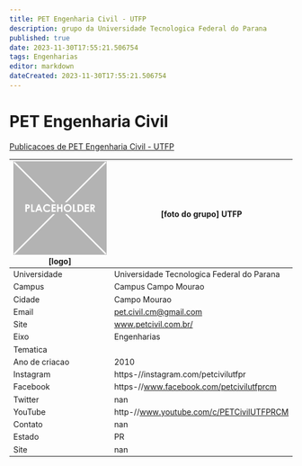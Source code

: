 ```yaml
---
title: PET Engenharia Civil - UTFP
description: grupo da Universidade Tecnologica Federal do Parana
published: true
date: 2023-11-30T17:55:21.506754
tags: Engenharias
editor: markdown
dateCreated: 2023-11-30T17:55:21.506754
---
```


# PET Engenharia Civil

[Publicacoes de PET Engenharia Civil - UTFP](/atividade/17PETEngenhariaCivilUTFP/feed.md)

| ![placeholder.png](/placeholder.png) [logo] | [foto do grupo] UTFP         |
| ------------------------------------------- | ------------------------------------------------- |
| Universidade                                | Universidade Tecnologica Federal do Parana      |
| Campus                                      | Campus Campo Mourao            |
| Cidade                                      | Campo Mourao             |
| Email                                       | pet.civil.cm@gmail.com             |
| Site                                        | www.petcivil.com.br/              |
| Eixo                                        | Engenharias              |
| Tematica                                    |           |
| Ano de criacao                              | 2010        |
| Instagram                                   | https-//instagram.com/petcivilutfpr         |
| Facebook                                    | https-//www.facebook.com/petcivilutfprcm          |
| Twitter                                     | nan           |
| YouTube                                     | http-//www.youtube.com/c/PETCivilUTFPRCM           |
| Contato                                     | nan         |
| Estado                                      |  PR            |
| Site                                        | nan |
